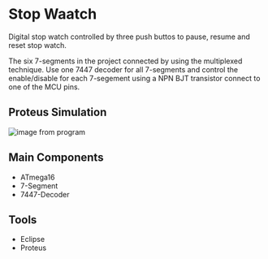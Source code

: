 # Stop Waatch
Digital stop watch controlled by three push buttos to pause, resume and reset stop watch.

The six 7-segments in the project connected by using the multiplexed technique. Use one 7447 decoder for all 7-segments and control the enable/disable for each 7-segement using a NPN BJT transistor connect to one of the MCU pins.

## Proteus Simulation
![image from program](https://github.com/Tarek-Elmenshawy/Stop_Watch_System/blob/main/proteous_simulation.jpg?raw=true)

## Main Components
- ATmega16 
- 7-Segment
- 7447-Decoder

## Tools
- Eclipse
- Proteus
